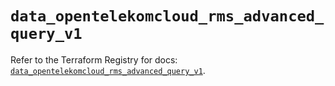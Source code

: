 # `data_opentelekomcloud_rms_advanced_query_v1`

Refer to the Terraform Registry for docs: [`data_opentelekomcloud_rms_advanced_query_v1`](https://registry.terraform.io/providers/opentelekomcloud/opentelekomcloud/1.36.34/docs/data-sources/rms_advanced_query_v1).
